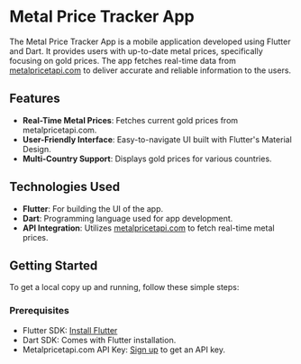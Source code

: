 
# Metal Price Tracker App

The Metal Price Tracker App is a mobile application developed using Flutter and Dart. It provides users with up-to-date metal prices, specifically focusing on gold prices. The app fetches real-time data from [metalpricetapi.com](https://www.metalpricetapi.com) to deliver accurate and reliable information to the users.

## Features

- **Real-Time Metal Prices**: Fetches current gold prices from metalpricetapi.com.
- **User-Friendly Interface**: Easy-to-navigate UI built with Flutter's Material Design.
- **Multi-Country Support**: Displays gold prices for various countries.

## Technologies Used

- **Flutter**: For building the UI of the app.
- **Dart**: Programming language used for app development.
- **API Integration**: Utilizes [metalpricetapi.com](https://www.metalpricetapi.com) to fetch real-time metal prices.

## Getting Started

To get a local copy up and running, follow these simple steps:

### Prerequisites

- Flutter SDK: [Install Flutter](https://flutter.dev/docs/get-started/install)
- Dart SDK: Comes with Flutter installation.
- Metalpricetapi.com API Key: [Sign up](https://www.metalpricetapi.com) to get an API key.

